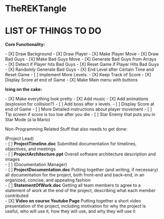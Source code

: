 # TheREKTangle

<h1>LIST OF THINGS TO DO</h1>
<p><b>Core Functionality:</b></p>
- [X] Draw Background
- [X] Draw Player
- [X] Make Player Move 
- [X] Draw Bad Guys
- [X] Make Bad Guys Move
- [X] Generate Bad Guys from Arrays
- [X] Detect if Player hits Bad Guys
- [X] Reset Game if Player Hits Bad Guys
- [X] Randomly Generate Bad Guys
- [X] End Level after Certain Time and Reset Game
- [ ] Implement More Levels.
- [X] Keep Track of Score
- [X] Display Score at end of Game
- [X] Make Main menu with buttons <br>

<p><b>Icing on the cake:</b></p>
- [X] Make everything look pretty
- [X] Add music
- [X] Add animations (explosion for collision?)
- [ ] Add boss after x levels.
- [ ] Display Score at end of Game
- [ ] More Detailed instructions about player movement
- [ ] Tip screen if score is too low after you die
- [ ] Star Enemy that puts you in Star Mode (a la Mario)

<p>Non-Programming Related Stuff that also needs to get done:</p>
 (Project Lead)<br>
- [ ] <b>ProjectTimeline.doc</b>   Submitted documentation for timelines, objectives, and meetings<br>
- [ ] <b>ProjectArchitecture.ppt</b>   Overall software architecture description and images <br>
- [ ] (Documentation Manager)<br>
- [ ] <b>ProjectDocumentation.doc</b>    Putting together (and writing, if necessary) all documentation for the project, both front-end and
                              back-end, in an organized, concise, and appealing fashion<br>
- [ ] <b>StatementOfWork.doc</b>
                              Getting all team members to agree to a statement of work at the end of the project, describing what
                              each member contributed<br>
- [X] <b>Video on course Youtube Page</b>
                            Putting together a short video presentation of the project, including motivation for why the project
                            is useful, who will use it, how they will use, and why they will use it
